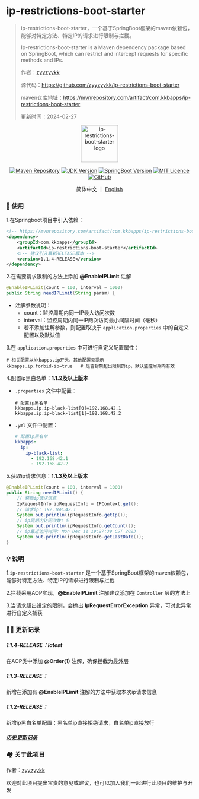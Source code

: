 # ip-restrictions-boot-starter
> ip-restrictions-boot-starter，一个基于SpringBoot框架的maven依赖包，能够对特定方法、特定IP的请求进行限制与拦截。
>
> Ip-restrictions-boot-starter is a Maven dependency package based on SpringBoot, which can restrict  and intercept requests for specific methods and IPs.
>
> 作者：[zyyzyykk](https://github.com/zyyzyykk)
>
> 源代码：https://github.com/zyyzyykk/ip-restrictions-boot-starter
>
> maven仓库地址：https://mvnrepository.com/artifact/com.kkbapps/ip-restrictions-boot-starter
>
> 更新时间：2024-02-27

<p align="center"><a href="https://mvnrepository.com/artifact/com.kkbapps/ip-restrictions-boot-starter" target="_blank" rel="noopener noreferrer"><img width="100" src="https://img.kkbapps.com/logo/ip-restrictions-boot-starter.png" alt="ip-restrictions-boot-starter logo"></a></p>

<p align="center">
  <a href="https://mvnrepository.com/artifact/com.kkbapps/ip-restrictions-boot-starter"><img src="https://img.shields.io/maven-central/v/com.kkbapps/ip-restrictions-boot-starter" alt="Maven Repository"></a>
  <a href="https://www.oracle.com/cn/java/technologies/downloads/#java8-windows"><img src="https://img.shields.io/badge/jdk-1.8-orange" alt="JDK Version"></a>
  <a href="https://spring.io/projects/spring-boot"><img src="https://img.shields.io/badge/springboot-2.7.16-green?color=6db33f" alt="SpringBoot Version"></a>
  <a href="https://opensource.org/license/MIT"><img src="https://img.shields.io/badge/licence-MIT-red" alt="MIT Licence"></a>
  <a href="https://github.com/zyyzyykk/ip-restrictions-boot-starter"><img src="https://img.shields.io/github/stars/zyyzyykk/ip-restrictions-boot-starter" alt="GitHub"></a>
</p>
<p align="center">简体中文 ｜ <a href="./EN/README.md" >English</a></p>


### 💪 使用

1.在Springboot项目中引入依赖：

```xml
<!-- https://mvnrepository.com/artifact/com.kkbapps/ip-restrictions-boot-starter -->
<dependency>
    <groupId>com.kkbapps</groupId>
    <artifactId>ip-restrictions-boot-starter</artifactId>
    <!-- 建议引入最新RELEASE版本 -->
    <version>1.1.4-RELEASE</version>
</dependency>
```

2.在需要请求限制的方法上添加 **@EnableIPLimit** 注解

```java
@EnableIPLimit(count = 100, interval = 1000)
public String needIPLimit(String param) {
```

- 注解参数说明：
  - count：监控周期内同一IP最大访问次数
  - interval：监控周期内同一IP两次访问最小间隔时间（毫秒）
  - 若不添加注解参数，则配置取决于 `application.properties` 中的自定义配置以及默认值

3.在 `application.properties` 中可进行自定义配置属性：

```properties
# 相关配置以kkbapps.ip开头，其他配置见提示
kkbapps.ip.forbid-ip=true	# 是否封禁超出限制的ip，默认监控周期内有效
```

4.配置ip黑白名单：**1.1.2及以上版本**

- `.properties` 文件中配置：

  ```properties
  # 配置ip黑名单
  kkbapps.ip.ip-black-list[0]=192.168.42.1
  kkbapps.ip.ip-black-list[1]=192.168.42.2
  ```

- `.yml` 文件中配置：

  ```yml
  # 配置ip黑名单
  kkbapps:
    ip:
      ip-black-list:
        - 192.168.42.1
        - 192.168.42.2
  ```

5.获取ip请求信息：**1.1.3及以上版本**

```java
@EnableIPLimit(count = 100, interval = 1000)
public String needIPLimit() {
    // 获取ip请求信息
    IpRequestInfo ipRequestInfo = IPContext.get();
    // 请求ip: 192.168.42.1
    System.out.println(ipRequestInfo.getIp());
    // ip周期内访问次数: 5
    System.out.println(ipRequestInfo.getCount());
    // ip最近访问时间: Mon Dec 11 19:27:39 CST 2023
    System.out.println(ipRequestInfo.getLastDate());
}
```

### 💡 说明

1.`ip-restrictions-boot-starter` 是一个基于SpringBoot框架的maven依赖包，能够对特定方法、特定IP的请求进行限制与拦截

2.拦截采用AOP实现，**@EnableIPLimit** 注解建议添加在 `Controller` 层的方法上

3.当请求超出设定的限制，会抛出 **IpRequestErrorException** 异常，可对此异常进行自定义捕获

### 👨‍💻 更新记录

##### 1.1.4-RELEASE：latest

在AOP类中添加 **@Order(1)** 注解，确保拦截为最外层

##### 1.1.3-RELEASE：

新增在添加有 **@EnableIPLimit** 注解的方法中获取本次ip请求信息

##### 1.1.2-RELEASE：

新增ip黑白名单配置：黑名单ip直接拒绝请求，白名单ip直接放行

##### [历史更新记录](./UPDATE.md)

### 🏘️ 关于此项目

作者：[zyyzyykk](https://github.com/zyyzyykk/)

欢迎对此项目提出宝贵的意见或建议，也可以加入我们一起进行此项目的维护与开发
